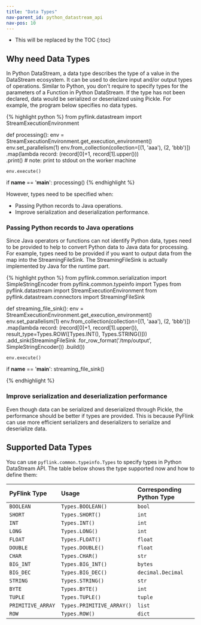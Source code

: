 ```yaml
---
title: "Data Types"
nav-parent_id: python_datastream_api
nav-pos: 10
---
```

<!--
Licensed to the Apache Software Foundation (ASF) under one
or more contributor license agreements.  See the NOTICE file
distributed with this work for additional information
regarding copyright ownership.  The ASF licenses this file
to you under the Apache License, Version 2.0 (the
"License"); you may not use this file except in compliance
with the License.  You may obtain a copy of the License at

  http://www.apache.org/licenses/LICENSE-2.0

Unless required by applicable law or agreed to in writing,
software distributed under the License is distributed on an
"AS IS" BASIS, WITHOUT WARRANTIES OR CONDITIONS OF ANY
KIND, either express or implied.  See the License for the
specific language governing permissions and limitations
under the License.
-->

* This will be replaced by the TOC
{:toc}


## Why need Data Types

In Python DataStream, a data type describes the type of a value in the DataStream ecosystem. 
It can be used to declare input and/or output types of operations. 
Similar to Python, you don't require to specify types for the parameters of a Function in Python DataStream. 
If the type has not been declared, data would be serialized or deserialized using Pickle. 
For example, the program below specifies no data types.

{% highlight python %}
from pyflink.datastream import StreamExecutionEnvironment


def processing():
    env = StreamExecutionEnvironment.get_execution_environment()
    env.set_parallelism(1)
    env.from_collection(collection=[(1, 'aaa'), (2, 'bbb')]) \
        .map(lambda record: (record[0]+1, record[1].upper())) \
        .print()  # note: print to stdout on the worker machine

    env.execute()


if __name__ == '__main__':
    processing()
{% endhighlight %}

However, types need to be specified when:

- Passing Python records to Java operations.
- Improve serialization and deserialization performance.

### Passing Python records to Java operations

Since Java operators or functions can not identify Python data, types need to be provided to help to convert Python data to Java data for processing.
For example, types need to be provided if you want to output data from the map into the StreamingFileSink. 
The StreamingFileSink is actually implemented by Java for the runtime part. 

{% highlight python %}
from pyflink.common.serialization import SimpleStringEncoder
from pyflink.common.typeinfo import Types
from pyflink.datastream import StreamExecutionEnvironment
from pyflink.datastream.connectors import StreamingFileSink


def streaming_file_sink():
    env = StreamExecutionEnvironment.get_execution_environment()
    env.set_parallelism(1)
    env.from_collection(collection=[(1, 'aaa'), (2, 'bbb')]) \
        .map(lambda record: (record[0]+1, record[1].upper()),
             result_type=Types.ROW([Types.INT(), Types.STRING()])) \
        .add_sink(StreamingFileSink
                  .for_row_format('/tmp/output', SimpleStringEncoder())
                  .build())

    env.execute()


if __name__ == '__main__':
    streaming_file_sink()

{% endhighlight %}

### Improve serialization and deserialization performance

Even though data can be serialized and deserialized through Pickle, the performance should be better if types are provided. 
This is because PyFlink can use more efficient serializers and deserializers to serialize and deserialize data.

## Supported Data Types

You can use `pyflink.common.typeinfo.Types` to specify types in Python DataStream API. 
The table below shows the type supported now and how to define them:

| PyFlink Type | Usage |  Corresponding Python Type |
|:-----------------|:-----------------------|:-----------------------|
| `BOOLEAN` | `Types.BOOLEAN()` | `bool` |
| `SHORT` | `Types.SHORT()` | `int` |
| `INT` | `Types.INT()` | `int` |
| `LONG` | `Types.LONG()` | `int` |
| `FLOAT` | `Types.FLOAT()` | `float` |
| `DOUBLE` | `Types.DOUBLE()` | `float` |
| `CHAR` | `Types.CHAR()` | `str` |
| `BIG_INT` | `Types.BIG_INT()` | `bytes` |
| `BIG_DEC` | `Types.BIG_DEC()` | `decimal.Decimal` |
| `STRING` | `Types.STRING()` | `str` |
| `BYTE` | `Types.BYTE()` | `int` |
| `TUPLE` | `Types.TUPLE()` | `tuple` |
| `PRIMITIVE_ARRAY` | `Types.PRIMITIVE_ARRAY()` | `list` |
| `ROW` | `Types.ROW()` | `dict` |
